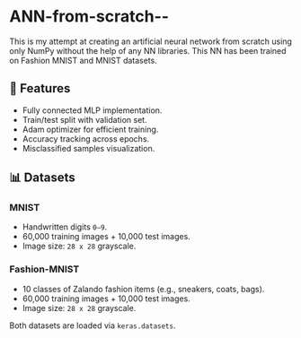 # ANN-from-scratch--
This is my attempt at creating an artificial neural network from scratch using only NumPy without the help of any NN libraries. This NN has been trained on Fashion MNIST and MNIST datasets.

## 🚀 Features
- Fully connected MLP implementation.
- Train/test split with validation set.
- Adam optimizer for efficient training.
- Accuracy tracking across epochs.
- Misclassified samples visualization.

## 📊 Datasets
### MNIST
- Handwritten digits `0–9`.
- 60,000 training images + 10,000 test images.
- Image size: `28 x 28` grayscale.

### Fashion-MNIST
- 10 classes of Zalando fashion items (e.g., sneakers, coats, bags).
- 60,000 training images + 10,000 test images.
- Image size: `28 x 28` grayscale.

Both datasets are loaded via `keras.datasets`.

